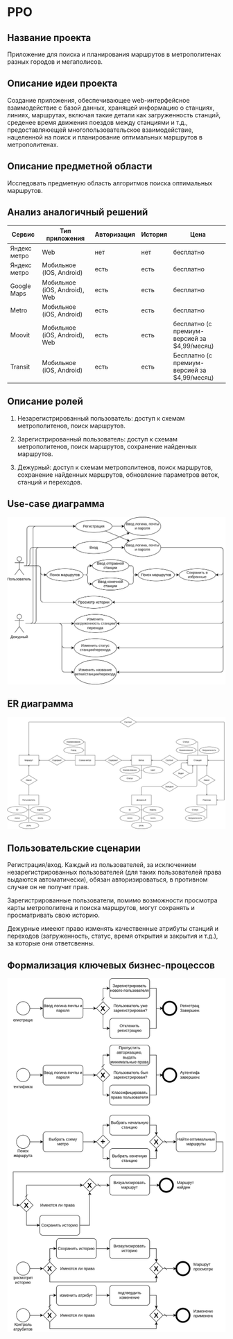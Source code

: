 # PPO

## Название проекта

Приложение для поиска и планирования маршрутов в метрополитенах разных городов и мегаполисов.

## Описание идеи проекта

Создание приложения, обеспечивающее web-интерфейсное взаимодействие с базой данных, хранящей информацию о станциях, линиях, маршрутах, включая такие детали как загруженность станций, среденее время движения поездов между станциями и т.д., предоставляюещей многопользовательское взаимодействие, нацеленной на поиск и планирование оптимальных маршрутов в метрополитенах.

## Описание предметной области

Исследовать предметную область алгоритмов поиска оптимальных маршрутов.

## Анализ аналогичный решений

Сервис|Тип приложения|Авторизация|История|Цена
------|--------------|-----------|-------|----
Яндекс метро|Web|нет|нет|бесплатно
Яндекс метро|Мобильное (IOS, Android)|есть|есть|бесплатно
Google Maps|Мобильное (iOS, Android), Web|есть|есть|бесплатно
Metro|Мобильное (iOS, Android)|есть|есть|бесплатно
Moovit|Мобильное (iOS, Android), Web|есть|есть|бесплатно (с премиум-версией за $4,99/месяц)
Transit|Мобильное (iOS, Android)|есть|есть|Бесплатно (с премиум-версией за $4,99/месяц)

## Описание ролей

1. Незарегистрированный пользователь: доступ к схемам метрополитенов, поиск маршрутов.

2. Зарегистрированный пользователь: доступ к схемам метрополитенов, поиск маршрутов, сохранение найденных маршрутов.

3. Дежурный: доступ к схемам метрополитенов, поиск маршрутов, сохранение найденных маршрутов, обновление параметров веток, станций и переходов.

## Use-case диаграмма

![Use-Case - диаграмма](/images//charts/use-case.svg)

## ER диаграмма

![ER - диаграмма](/images//charts/ER.svg)

## Пользовательские сценарии

Регистрация/вход. Каждый из пользователей, за исключением незарегистрированных пользователей (для таких пользователей права выдаются автоматически), обязан авторизироваться, в противном случае он не получит прав.

Зарегистрированные пользователи, помимо возможности просмотра карты метрополитена и поиска маршрутов, могут сохранять и просматривать свою историю.

Дежурные имееют право изменять качественные атрибуты станций и переходов (загруженность, статус, время открытия и закрытия и т.д.), за которые они ответсвенны.

## Формализация ключевых бизнес-процессов

![BPMN - диаграмма](/images/charts/BPMN.svg)



